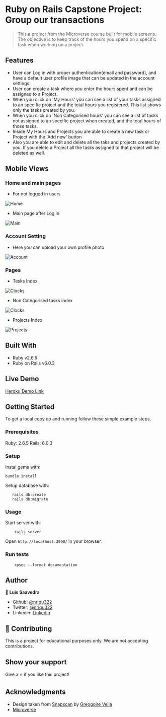 # Ruby on Rails Capstone Project: Group our transactions

> This a project from the Microverse course built for mobile screens. The objective is to keep track of the hours you spend on a specific task when working on a project.

## Features
- User can Log in with proper authentication(email and password), and have a default user profile image that can be updated in the account settings.
- User can create a task where you enter the hours spent and can be assigned to a Project.
- When you click on 'My Hours' you can see a list of your tasks assigned to an specific project and the total hours you registered. This list shows only the tasks created by you.
- When you click on 'Non Categorised hours' you can see a list of tasks not assigned to an specific project when created, and the total hours of those tasks.
- Inside My Hours and Projects you are able to create a new task or Project with the 'Add new' button
- Also you are able to edit and delete all the taks and projects created by you. If you delete a Project all the tasks assigned to that project will be deleted as well.

## Mobile Views

### Home and main pages
- For not logged in users

![Home](app/assets/images/home-page.png)

- Main page after Log in

![Main](app/assets/images/main-page.png)

### Account Setting
- Here you can upload your own profile photo

![Account](app/assets/images/account-settings.png)

### Pages
- Tasks Index

![Clocks](app/assets/images/clocks-index.png)

- Non Categorised tasks index

![Clocks](app/assets/images/external-hours.png)

- Projects Index

![Projects](app/assets/images/projects-index.png)

## Built With

- Ruby v2.6.5
- Ruby on Rails v6.0.3

## Live Demo

[Heroku Demo Link](https://powerful-plateau-48172.herokuapp.com/)

## Getting Started

To get a local copy up and running follow these simple example steps.

### Prerequisites

Ruby: 2.6.5
Rails: 6.0.3

### Setup

Instal gems with:

```
bundle install
```

Setup database with:

```
   rails db:create
   rails db:migrate
```

### Usage

Start server with:

```
    rails server
```

Open `http://localhost:3000/` in your browser.

### Run tests

```
    rpsec --format documentation
```

## Author

👤 **Luis Saavedra**
- Github: [@nriqu322](https://github.com/nriqu322)
- Twitter: [@nriqu322](https://twitter.com/nriqu322)
- Linkedin: [Linkedin](https://linkedin.com/in/luis-saavedra-sanchez/) 


## 🤝 Contributing

This is a project for educational purposes only. We are not accepting contributions.

## Show your support

Give a ⭐️ if you like this project!

## Acknowledgments
- Design taken from [Snapscan](https://www.behance.net/gallery/19759151/Snapscan-iOs-design-and-branding?tracking_source=) by [Greogoire Vella](https://www.behance.net/gregoirevella) 
- [Microverse](https://microverse.org)
